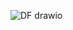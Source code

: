 
![DF drawio](https://user-images.githubusercontent.com/98824204/154856351-a2907320-33fb-4ea7-998b-78fbab24aa5a.png)
